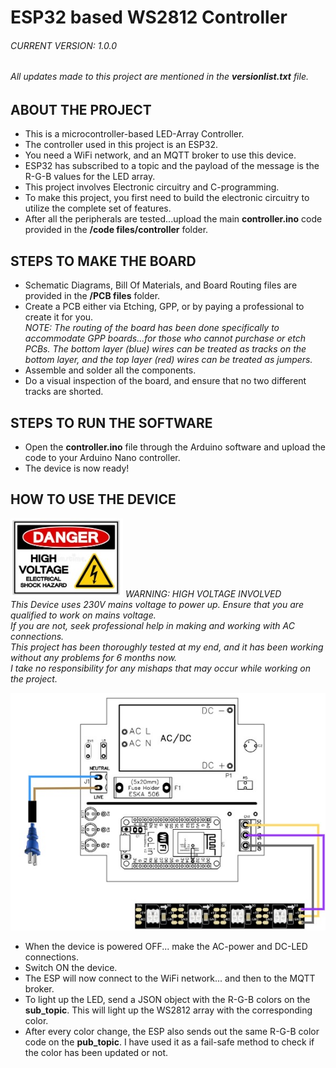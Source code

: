 # ESP32 based WS2812 Controller

###### CURRENT VERSION: 1.0.0
###### All updates made to this project are mentioned in the **versionlist.txt** file.

## ABOUT THE PROJECT
* This is a microcontroller-based LED-Array Controller.
* The controller used in this project is an ESP32.
* You need a WiFi network, and an MQTT broker to use this device.
* ESP32 has subscribed to a topic and the payload of the message is the R-G-B values for the LED array.
* This project involves Electronic circuitry and C-programming.
* To make this project, you first need to build the electronic circuitry to utilize the complete set of features.
* After all the peripherals are tested...upload the main **controller.ino** code provided in the **/code files/controller** folder. 

## STEPS TO MAKE THE BOARD
* Schematic Diagrams, Bill Of Materials, and Board Routing files are provided in the **/PCB files** folder.
* Create a PCB either via Etching, GPP, or by paying a professional to create it for you.\
*NOTE: The routing of the board has been done specifically to accommodate GPP boards...for those who cannot purchase or etch PCBs. The bottom layer (blue) wires can be treated as tracks on the bottom layer, and the top layer (red) wires can be treated as jumpers.*
* Assemble and solder all the components.
* Do a visual inspection of the board, and ensure that no two different tracks are shorted.

## STEPS TO RUN THE SOFTWARE
* Open the **controller.ino** file through the Arduino software and upload the code to your Arduino Nano controller.
* The device is now ready!

## HOW TO USE THE DEVICE
![Img](https://github.com/benahalkar/ESP32-WS2812-CONTROLLER/blob/main/images/caution.jpg)
*WARNING: HIGH VOLTAGE INVOLVED*\
*This Device uses 230V mains voltage to power up. Ensure that you are qualified to work on mains voltage.*  
*If you are not, seek professional help in making and working with AC connections.*   
*This project has been thoroughly tested at my end, and it has been working without any problems for 6 months now.*   
*I take no responsibility for any mishaps that may occur while working on the project.*

![Img](https://github.com/benahalkar/ESP32-WS2812-CONTROLLER/blob/main/images/connection_diagram.jpg)

* When the device is powered OFF... make the AC-power and DC-LED connections.
* Switch ON the device.
* The ESP will now connect to the WiFi network... and then to the MQTT broker.
* To light up the LED, send a JSON object with the R-G-B colors on the **sub_topic**. This will light up the WS2812 array with the corresponding color.
* After every color change, the ESP also sends out the same R-G-B color code on the **pub_topic**. I have used it as a fail-safe method to check if the color has been updated or not.
